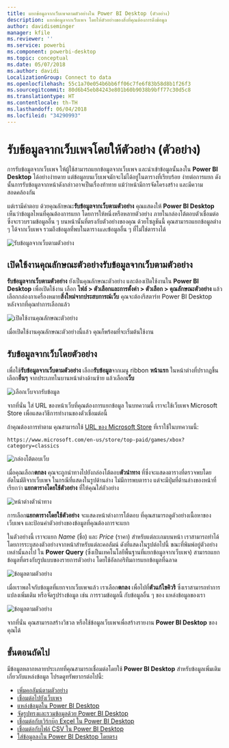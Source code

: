 ```yaml
---
title: แยกข้อมูลจากเว็บเพจตามตัวอย่างใน Power BI Desktop (ตัวอย่าง)
description: แยกข้อมูลจากเว็บเพจ โดยให้ตัวอย่างของสิ่งที่คุณต้องการดึงข้อมูล
author: davidiseminger
manager: kfile
ms.reviewer: ''
ms.service: powerbi
ms.component: powerbi-desktop
ms.topic: conceptual
ms.date: 05/07/2018
ms.author: davidi
LocalizationGroup: Connect to data
ms.openlocfilehash: 55c1a70e054b6bb6ff06c7fe6f83b58d8b1f26f3
ms.sourcegitcommit: 80d6b45eb84243e801b60b9038b9bff77c30d5c8
ms.translationtype: HT
ms.contentlocale: th-TH
ms.lasthandoff: 06/04/2018
ms.locfileid: "34290993"
---
```

# <a name="get-data-from-a-web-page-by-providing-an-example-preview"></a>รับข้อมูลจากเว็บเพจโดยให้ตัวอย่าง (ตัวอย่าง)

การรับข้อมูลจากเว็บเพจ ให้ผู้ใช้สามารถแยกข้อมูลจากเว็บเพจ และนำเข้าข้อมูลนั้นลงใน **Power BI Desktop** ได้อย่างง่ายดาย แต่ข้อมูลบนเว็บเพจมักจะไม่ได้อยู่ในตารางที่เรียบร้อย ง่ายต่อการแยก ดังนั้นการรับข้อมูลจากหน้าดังกล่าวอาจเป็นเรื่องท้าทาย แม้ว่าหน้ามีการจัดโครงสร้าง และมีความสอดคล้องกัน 

แต่เรามีคำตอบ ด้วยคุณลักษณะ**รับข้อมูลจากเว็บตามตัวอย่าง** คุณแสดงให้ **Power BI Desktop** เห็นว่าข้อมูลไหนที่คุณต้องการแยก โดยการให้หนึ่งหรือหลายตัวอย่าง ภายในกล่องโต้ตอบตัวเชื่อมต่อ ซึ่งจะรวบรวมข้อมูลอื่น ๆ บนหน้านั้นที่ตรงกับตัวอย่างของคุณ ด้วยโซลูชันนี้ คุณสามารถแยกข้อมูลต่าง ๆ ได้จากเว็บเพจ รวมถึงข้อมูลที่พบในตาราง*และ*ข้อมูลอื่น ๆ ที่ไม่ใช่ตารางได้ 

![รับข้อมูลจากเว็บตามตัวอย่าง](media/desktop-connect-to-web-by-example/web-by-example_01.png)


## <a name="enabling-the-preview-feature-get-data-from-web-by-example"></a>เปิดใช้งานคุณลักษณะตัวอย่างรับข้อมูลจากเว็บตามตัวอย่าง

**รับข้อมูลจากเว็บตามตัวอย่าง** ยังเป็นคุณลักษณะตัวอย่าง และต้องเปิดใช้งานใน **Power BI Desktop** เพื่อเปิดใช้งาน เลือก **ไฟล์ > ตัวเลือกและการตั้งค่า > ตัวเลือก > คุณลักษณะตัวอย่าง** แล้วเลือกกล่องกาเครื่องหมาย**สิ่งใหม่จากประสบการณ์เว็บ** คุณจะต้องรีสตาร์ท Power BI Desktop หลังจากที่คุณทำการเลือกแล้ว

![เปิดใช้งานคุณลักษณะตัวอย่าง](media/desktop-connect-to-web-by-example/web-by-example_02.png)

เมื่อเปิดใช้งานคุณลักษณะตัวอย่างนี้แล้ว คุณก็พร้อมที่จะเริ่มต้นใช้งาน 

## <a name="using-get-data-from-web-by-example"></a>รับข้อมูลจากเว็บโดยตัวอย่าง

เพื่อใช้**รับข้อมูลจากเว็บตามตัวอย่าง** เลือก**รับข้อมูล**จากเมนู ribbon **หน้าแรก** ในหน้าต่างที่ปรากฏขึ้น เลือก**อื่นๆ** จากประเภทในบานหน้าต่างด้านซ้าย แล้วเลือก**เว็บ**

![เลือกเว็บจากรับข้อมูล](media/desktop-connect-to-web-by-example/web-by-example_03.png)

จากที่นั่น ใส่ URL ของหน้าเว็บที่คุณต้องการแยกข้อมูล ในบทความนี้ เราจะใช้เว็บเพจ Microsoft Store เพื่อแสดงวิธีการทำงานของตัวเชื่อมต่อนี้ 

ถ้าคุณต้องการทำตาม คุณสามารถใช้ [URL ของ Microsoft Store](https://www.microsoft.com/en-us/store/top-paid/games/xbox?category=classics) ที่เราใช้ในบทความนี้:

    https://www.microsoft.com/en-us/store/top-paid/games/xbox?category=classics

![กล่องโต้ตอบเว็บ](media/desktop-connect-to-web-by-example/web-by-example_04.png)

เมื่อคุณเลือก**ตกลง** คุณจะถูกนำทางไปยังกล่องโต้ตอบ**ตัวนำทาง** ที่ซึ่งจะแสดงตารางที่ตรวจพบโดยอัตโนมัติจากเว็บเพจ ในกรณีที่แสดงในรูปด้านล่าง ไม่มีการพบตาราง แต่จะมีปุ่มที่ด้านล่างของหน้าที่เรียกว่า **แยกตารางโดยใช้ตัวอย่าง** ที่ให้คุณใส่ตัวอย่าง


![หน้าต่างตัวนำทาง](media/desktop-connect-to-web-by-example/web-by-example_05.png)

การเลือก**แยกตารางโดยใช้ตัวอย่าง** จะแสดงหน้าต่างการโต้ตอบ ที่คุณสามารถดูตัวอย่างเนื้อหาของเว็บเพจ และป้อนค่าตัวอย่างของข้อมูลที่คุณต้องการจะแยก 

ในตัวอย่างนี้ เราจะแยก *Name* (ชื่อ) และ *﻿Price* (ราคา) สำหรับแต่ละเกมบนหน้า เราสามารถทำได้ โดยการระบุสองตัวอย่างจากหน้าสำหรับแต่ละคอลัมน์ ดังที่แสดงในรูปต่อไปนี้ ขณะที่พิมพ์อยู่ตัวอย่างเหล่านั้นลงไป ใน **Power Query** (ซึ่งเป็นเทคโนโลยีพื้นฐานที่แยกข้อมูลจากเว็บเพจ) สามารถแยกข้อมูลที่ตรงกับรูปแบบของรายการตัวอย่าง โดยใช้อัลกอริทึมการแยกข้อมูลที่ฉลาด

![ข้อมูลตามตัวอย่าง](media/desktop-connect-to-web-by-example/web-by-example_06.png)

เมื่อเราพอใจกับข้อมูลที่แยกจากเว็บเพจแล้ว เราเลือก**ตกลง** เพื่อไปที่**ตัวแก้ไขคิวรี** ซึ่งเราสามารถทำการแปลงเพิ่มเติม หรือจัดรูปร่างข้อมูล เช่น การรวมข้อมูลนี้ กับข้อมูลอื่น ๆ ของ แหล่งข้อมูลของเรา

![ข้อมูลตามตัวอย่าง](media/desktop-connect-to-web-by-example/web-by-example_07.png)

จากที่นั่น คุณสามารถสร้างวิชวล หรือใช้ข้อมูลเว็บเพจเพื่อสร้างรายงาน **Power BI Desktop** ของคุณได้


## <a name="next-steps"></a>ขั้นตอนถัดไป
มีข้อมูลหลากหลายประเภทที่คุณสามารถเชื่อมต่อโดยใช้ **Power BI Desktop** สำหรับข้อมูลเพิ่มเติมเกี่ยวกับแหล่งข้อมูล โปรดดูทรัพยากรต่อไปนี้:

* [เพิ่มคอลัมน์ตามตัวอย่าง](desktop-add-column-from-example.md)
* [เชื่อมต่อไปยังเว็บเพจ](desktop-connect-to-web.md)
* [แหล่งข้อมูลใน Power BI Desktop](desktop-data-sources.md)
* [จัดรูปทรงและรวมข้อมูลด้วย Power BI Desktop](desktop-shape-and-combine-data.md)
* [เชื่อมต่อกับเวิร์กบุ๊ก Excel ใน Power BI Desktop](desktop-connect-excel.md)   
* [เชื่อมต่อกับไฟล์ CSV ใน Power BI Desktop](desktop-connect-csv.md)   
* [ใส่ข้อมูลลงใน Power BI Desktop โดยตรง](desktop-enter-data-directly-into-desktop.md)   


